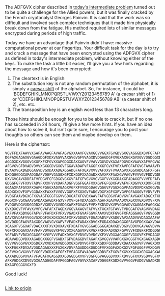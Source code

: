 The ADFGVX cipher described in [today's intermediate problem](http://www.reddit.com/r/dailyprogrammer/comments/vmbnb/6262012_challenge_69_intermediate/) turned out to be quite a challenge for the Allied powers, but it was finally cracked by the French cryptanalyst Georges Painvin. It is said that the work was so difficult and involved such complex techniques that it made him physically break down from the fatigue. His method required lots of similar messages encrypted during periods of high traffic. 

Today we have an advantage that Painvin didn't have: massive computational power at our fingertips. Your difficult task for the day is to try and crack a message that have been encrypted using the ADFGVX cipher as defined in today's intermediate problem, without knowing either of the keys. To make the task a little bit easier, I'll give you a few hints regarding the message and how it's been encrypted:

1. The cleartext is in English
2. The substitution key is not any random permutation of the alphabet, it is simply a [caesar shift](http://en.wikipedia.org/wiki/Caesar_shift) of the alphabet. So, for instance, it could be 'BCDEFGHIKLMNOPQRSTUVWXYZ0123456789 A' (a caesar shift of 1) or 'CDEFGHIKLMNOPQRSTUVWXYZ0123456789 AB' (a caesar shift of 2), etc. etc.
3. The transposition key is an english word less than 13 characters long. 

Those hints should be enough for you to be able to crack it, but if no one has succeeded in 24 hours, I'll give a few more hints. If you have an idea about how to solve it, but isn't quite sure, I encourage you to post your thoughts so others can see them and maybe develop on them.

Here is the ciphertext:

    VGVFFDXFAAVVXGAFAVAAGFAVAFAGVGXXAAVFGVAXGGVVGGXFGVGDVGXGVAGGGDXDVFGFAFVGGVAGGFG
    DGFAXGAGAXGVGAAGDGFXDXVAGVVAXGVGVGFVVAGXDVDGAGDGFXVGXAXGGXGVXGVVDGDGGXDADGGVGAV
    AGGDXDXVGGGVGXGFXFXFGVXXAFGDGXDAXXAGVFVVAVVGGVDVXAXAFDGVDXVAAVXAFVFGVAXVFADDAVF
    AFGVGVGFDVADVDVVXGXGGDVGXGVFGGAVADAFVFAGGFXXGFGVXFVFXAVFGFAFGVGFAVAAVFGFVAAVVVG
    DVAAXVGXDGDGGAGVDVGXDAXADGXGGADGFAFXGXVXVVVAFXXVFVVAAGVXXGGXADGAGFXFGFAGVFVVAFA
    DXDGGGDGXAFADGDAFVDGFVGAGGXGFXDXGGFXXAGADXXAVXFXFAAXGVVAGVFVVVGVFDDVGDFVGXFXDXF
    DXVGVGAVXDDFAFVFDGVFGFGDGGVGXGVFAFGFVGVXVGVGXFVVXGGDAXGFADAXGFVVVFDFAFAFAFVFVGG
    GDGGFGFVFXXVFADVFXXXFVVXDAFADGFVGGFGGAFXXXGVFGFGDXFAVAFVFXDGVVXXDXFGFXDVXVFXXGX
    GGAAXFAFGVXFXDAFGFGGGXADVGAGXVGFXFVVGDGDAGVGGGVFVGGXGGVFAGVDXFDXAXGGVDAFAFAFVAG
    GADXGXDVFXFVGGDAXXFAXXFVVGVVGGFXFXGXGVFADGVDXFXGFXXFVGVFGFAGGGVFVDVFVFGDVGGVAGX
    XVDGFAAVDGXGFXGVAGFGGGFGGVVGDXGAFXFGVDXAAVFAFVGDGVFADVGVFAVGAXFADGGXFXFGDAVGFXF
    AGGXXFVGXGAAVGVDAXGAGDXFGXVFVXVFGFVDXAGGXFAGAFXGAVVAADXVXGXXVGXDVXVFXVADXDVAXGF
    FVDGGVDGVXDGGDDXFVXGDVVGVGDGXAFXFGVAXVFVFXFXDVDVXVFVGGVADVXAGGAXFAGGXAXAFAGXGGX
    GVXDXGVFVFAVXVVFGVAFAFXFAGDXVGGVAXAGVFAFVVXFXGXFGFAVVFVDGGAFGVAGVXVDAGXGGGGDXFV
    FAFVFAXGDVGGFAFVFVFAFDXFVFXVVGADXFGVAFGGVFAAVXVDXFGVGFXFAGGGAGVFVGVGGDGXXDGVXGA
    DAVXGVDAFVVGGVGXDGFXGXDXGXGAFXFXVGDGDVFDGADADVFVXADGVAVXAADVGVDAGXAAFAVAGXGVGVF
    XGVDGDGFAGVFAXXDGVAGVGVXAFVFVFADXFADAXXDVGXFGDAXDDAXGGXGFAVGFDGXXAXVDAGVFGGXFGG
    XGAGXFVGGXAFVDAGXXXFXVXDXXAVXFXDAFVGVGGGADGGGGADAXGDVDGXVDDXVGAVAGVDVVAFXFVDAGX
    VGFXFXDGAVXAFVFAFVDVGGVXFVGVDXXGAGAVFVXVGXFXFXFADXGXFGVVVVFXDGFXFXDGDGGGAVFXFAA
    VGFADVFVDGXGGAGGFXVGFVVVFADXDVXGFVDVGVDVDGVXFXVVDGXAGGGGFVGGGVFXFVDAGGVVVAGXGGD
    ADAVADGDVDXXAGADGXXGGFVGADXFGFVDAGGDVFAGAFXGVGGVVVAFGXGXGGGFVGXGAGXAGDGAVFXDGXV
    GVVVGVGGVGVXDGDGXVXVDXDAVGDGDXGXGVDVVGFXFXXGDXFGDDDAVXDAAXAGXVFVVAGXDXGXGVFGFVA
    VXXFGGXFDVXAVDGDAGAGXXXFAXGXVDVFAGADDGXDGDGFVFXGGFAXDXGXVFGFAGGFVVXDGVGDGXGXGGV
    XGFVVXGVXXVVFVGGFVDGDXGAFGFXFVFAGGFAVADAVGGDDVFXFXGVFXGVXXGXGXGDGXAGXAFGGGGFVFV
    GAXADGDGVXVAFVFAGAFXGAGGDXXGDGGDGXVVFVDGFGGVAGGGDVXXFXDVVGFXVXVGDVVGFXVGGXFVFAX
    AFXVGDGXXDVGVGXGAAGGGDAFVFGGGFAGVVGVVXAXAFVDGGGFXGDXGVVVGGVFADGVAGADXDGFVGVGXGX
    DXAGFGGGGVGXFD

Good luck!

---

[Link to origin](https://www.reddit.com/r/dailyprogrammer/vmbq0)
